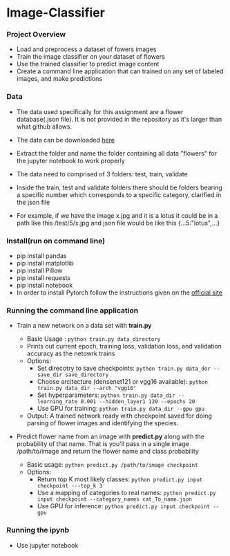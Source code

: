 # Image-Classifier

### Project Overview
- Load and preprocess a dataset of fowers images
- Train the image classifier on your dataset of flowers
- Use the trained classifier to predict image content
- Create a command line application that can trained on any set of labeled images, and make predictions

### Data
- The data used specifically for this assignment are a flower database(.json file). It is not provided in the repository as it's larger than what github allows.
- The data can be downloaded [here](https://www.robots.ox.ac.uk/~vgg/data/flowers/102/102flowers.tgz)
- Extract the folder and name the folder containing all data "flowers" for the jupyter notebook to work properly

- The data need to comprised of 3 folders: test, train, validate

- Inside the train, test and validate folders there should be folders bearing a specific number which corresponds to a specific category, clarified in the json file
- For example, if we have the image x.jpg and it is a lotus it could be in a path like this /test/5/x.jpg and json file would be like this {...5:"lotus",...}

### Install(run on command line)
- pip install pandas
- pip install matplotlib
- pip install Pillow
- pip install requests
- pip install notebook
- In order to install Pytorch follow the instructions given on the [official site](https://pytorch.org/)

### Running the command line application
- Train a new network on a data set with **train.py**
  - Basic Usage : ```python train.py data_directory```<br/>
  - Prints out current epoch, training loss, validation loss, and validation accuracy as the netowrk trains
  - Options:
    - Set direcotry to save checkpoints: ```python train.py data_dor --save_dir save_directory```
    - Choose arcitecture (densenet121 or vgg16 available): ```python train.py data_dir --arch "vgg16"```
    - Set hyperparameters: ```python train.py data_dir --learning_rate 0.001 --hidden_layer1 120 --epochs 20```
    - Use GPU for training: ```python train.py data_dir --gpu gpu```
  - Output: A trained network ready with checkpoint saved for doing parsing of flower images and identifying the species.
    
- Predict flower name from an image with **predict.py** along with the probability of that name. That is you'll pass in a single image /path/to/image and return the flower name and class probability
  - Basic usage: ```python predict.py /path/to/image checkpoint```
  - Options:
    - Return top K most likely classes: ```python predict.py input checkpoint ---top_k 3```
    - Use a mapping of categories to real names: ```python predict.py input checkpoint --category_names cat_To_name.json```
    - Use GPU for inference: ```python predict.py input checkpoint --gpu```

### Running the ipynb
- Use jupyter notebook

